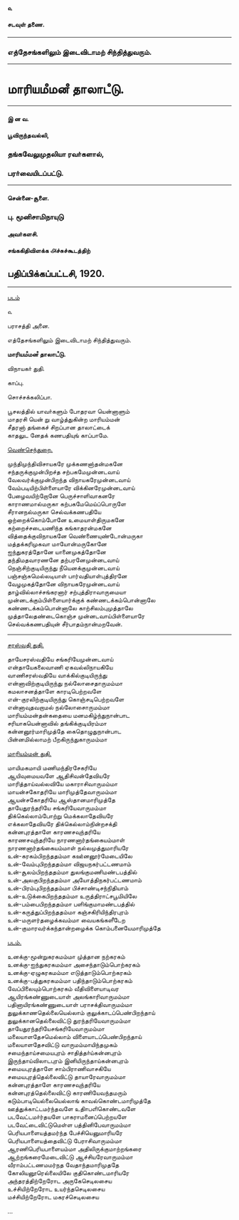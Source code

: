 #### ௳

#### சடவுள்‌ தணை.

---

### எத்தேசங்களிலும்‌ இடைவிடாமற் சிந்‌தித்துவரும்‌‌.

---

# மாரியமஂமனஂ தாலாடஂடு.

---

#### இ ன வ.

#### பூவிருந்தவல்லி,

### தங்கவேலுமுதலியா ரவா்களால்‌,

### பரா்வையிடப்பட்டு.

---

#### சென்னை-சூளை.

### பு. மூனிசாமிநாயுடு

#### அவா்களசி.

#### சங்ககிதிவிளக்க ௮ச்சுச்கூடத்திற்‌

## பதிப்பிக்கப்பட்டசி, 1920.

---

[படம்](https://cdn.solaranamnesis.com/Thangavelumuthaliyar/mariamman/fig001.png)

௳  

பராசத்தி அனை.  

எத்தேசங்களிலும்‌ இடைவிடாமற் சிந்தித்துவரும்.  

**மாரியமஂமனஂ தாலாடஂடு.**  

விநாயகா் துதி.  

காப்பு.  

சொச்சக்கலிப்பா.  

பூசலத்தில்‌ யாவா்களும்‌ போதரவா யென்னாளும்  
மாதரசி யென் று வாழ்த்துகின்ற மாரியம்மன்  
சீதரனா் தங்கைச்‌ சிறப்பான தாலாட்டைக்  
காதலுட னேதக் கணபதியுங் காப்பாமே.

[வெண்செந்துறை.](https://cdn.solaranamnesis.com/Thangavelumuthaliyar/mariamman/fig002.png)

முந்திமுந்திவிசாயகரே முக்கணனா்தன்மகனே  
சந்தருக்குமுன்பிறச்த சற்பகமேமுன்னடவாய்‌  
வேலவர்க்குமுன்பிறந்த விநாயகரேமுன்னடவாய்‌‌  
வேம்படியிற்பிள்ளையாரே விக்கினரேமுன்னடவாய்  
‌பேழைவயிற்றோனே பெருச்சாளிவாகனரே  
காராணமால்மருகா கற்பகமேமெய்ப்பொருளே  
சீரானநல்மருகா செல்வக்கணபதியே  
ஒற்றைக்கொம்போனே உமையாள்‌திருமகனே  
கற்றைச்சடையணிந்த கங்காதரன்மகனே  
வித்தைக்குவிநாயகனே வெண்ணையுண்டோன்மருகா  
மத்தக்கரிமுகவா மாயோன்மருகோனே  
ஐந்துகரத்தோனே யானைமுகத்தோனே  
தந்திமதவாரணனே தற்பரனேமுன்னடவாய்‌  
நெஞ்சிற்குடியிருந்‌து நீயெனக்குமுன்னடவாய்  
பஞ்சஞ்சுமெல்லடியாள்‌ பார்வதியாள்புத்‌திரனே  
வேழமுகத்தோனே விநாயகரேமுன்னடவாய்‌  
தாழ்வில்லாச்சங்கரனார் சற்புத்திராவாருமையா  
முன்னடக்கும்பிள்ளையார்க்குக்‌ கண்ணடக்கம்பொன்னாலே  
கண்ணடக்கம்பொன்னாலே காற்சிலம்புமுத்தாலே  
முத்தாலேதண்டைகொஞ்ச முன்னடவாய்பிள்ளையாரே  
செல்வக்கணபதியுன் சீர்பாதம்நான்மறவேன்.

---

[சரஸ்வதி துதி.](https://cdn.solaranamnesis.com/Thangavelumuthaliyar/mariamman/fig003.png)

தாயேசரஸ்வதியே சங்கரியேமுன்னடவாய்  
என்தாயேகலைவாணி ஏகவல்லிநாயகியே  
வாணிசரஸ்வதியே வாக்கில்குடியிருந்து  
என்னாவிற்குடியிருந்து நல்லோசைதாருமம்மா  
கமலாசனத்தாளே காரடிபெற்றவளே  
என்-குரலிற்குடியிருந்து கொஞ்சடிபெற்றவளே  
என்னாவுதவறாமல் நல்லோசைாருமம்மா  
மாரியம்மன்தன்கதையை மனமகிழ்ந்துநான்பாட  
சரியாகயென்னாவில் தங்கிக்குடியிரம்மா  
கன்னனூர்மாரிமுத்தே கைதொழுதுநான்பாட  
பின்னமில்லாமற் பீறகிருந்துகாருமம்மா  

[மாரியம்மன் துதி.](https://cdn.solaranamnesis.com/Thangavelumuthaliyar/mariamman/fig004.png)

மாயிமகமாயி மணிமந்திரசேகரியே  
ஆயிவுமையவளே ஆதிசிவன்தேவியரே  
மாரித்தாய்வல்லவியே மகாராசிவாருமம்மா  
மாயன்சகோதரியே மாரிமுத்தேவாருமம்மா  
ஆயன்சகோதரியே ஆஸ்தானமாரிமுத்தே  
தாயேதுரந்தரியே சங்கரியேவாருமம்மா  
திக்கெல்லாம்போற்று மெக்கலாதேவியரே  
எக்கலாதேவியரே திக்கெல்லாம்நின்றசக்தி  
கன்னபுரத்தாளே காரணசவுந்தரியே  
காரணசவுந்தரியே நாரணனார்தங்கையம்மாள்  
நாரணனார்தங்கையம்மாள் நல்லமுத்துமாரியரே  
உன்-கரகம்பிறந்ததம்மா கஊ்னனூர்மேடையிலே  
உன்-வேம்புபிறந்ததம்மா விஜயநகர்பட்டணமாம்  
உன்-சூலம்பிறந்ததம்மா துலங்குமணிமண்டபத்தில்  
உன்-அலகுபிறந்ததம்மா அயோத்திநகர்பட்டணமாம்  
உன்-பிரம்புபிறந்ததம்மா பிச்சாண்டிசந்நிதியாம்  
உன்-உடுக்கைபிறந்ததம்மா உருத்திராட்சபூமியிலே  
உன்-பம்பைபிறந்ததம்மா பளிங்குமாமண்டபத்தில்  
உன்-கருத்துப்பிறந்ததம்மா கஞ்சகிரியிந்திரபுரம்  
உன்-மருளர்தழைக்கவம்மா வையகங்களீடேற  
உன்-குமாரவர்க்கந்தான்றழைக்க கொம்பனையேமாரிமுத்தே  

[படம்.](https://cdn.solaranamnesis.com/Thangavelumuthaliyar/mariamman/fig005.png)

உனக்கு-மூன்றுகரகமம்மா மு்த்தான நற்கரகம்  
உனக்கு-ஐந்துகரகமம்மா அசைந்தாடும்பொற்கரகம்  
உனக்கு-ஏழுகரகமம்மா எடுத்தாடும்பொற்கரகம்  
உனக்கு-பத்துகரகமம்மா பதிந்தாடும்பொற்கரகம்  
வேப்பிலையும்பொற்கரகம் வீதிவிளையாடிவர  
ஆயிரங்கண்ணுடையாள் அலங்காரிவாருமம்மா  
பதினாயிரங்கண்ணுடையாள் பராசக்திவாருமம்மா  
துலுக்காணதெல்லையெல்லாம் குலுக்காடப்பெண்பிறந்தாய்  
துலுக்கானதெல்லைவிட்டு துரந்தரியேவாருமம்மா  
தாயேதுரந்தரியேசங்கரியேவாருமம்மா  
மலையாளதேசமெல்லாம் விளையாடப்பெண்பிறந்தாய்  
மலையாளதேசவிட்டு வாருமம்மாயிந்தமுகம்  
சமைந்தாய்சமையபுரம் சாதித்தா்ய்கன்னபுரம்  
இருந்தாய்விலாடபுரம் இனியிருந்தாய்கன்னபுரம்  
சமையபுரத்தாளே சாம்பிராணிவாசகியே  
சமையபுரத்தெல்லைவிட்டு தாயாரேவாருமம்மா  
கன்னபுரத்தாளே காரணசவுந்தரியே  
கன்னபுரத்தெல்லைவிட்டு காரணியேவந்தமரும்  
கடும்பாடியெல்லையெல்லாங் காவல்கொண்டமாரிமுத்தே  
ஊத்துக்காட்டமர்ந்தவளே உதிாபஎிகொண்டவளே  
படவேட்டமா்ர்தயளே பாகராமனைப்பெற்றயளே  
படவேட்டைவிட்டுமெள்ள பத்தினிபேவாருமம்மா  
பெரியபாளையத்தமர்ந்த பேச்சியெனுமாரியரே  
பெரியபாளையத்தைவிட்டு பேராசிவாருமம்மா  
ஆரணிபெரியபாளையம்மா அதிலிருக்குமாற்றங்கரை  
ஆற்றங்கரைமேடைவிட்டு ஆச்சியரேவாருமம்மா  
வீராம்பட்டணமமர்நத வேதாந்தமாரிமுததே  
கோலியனூரெல்லையிலே குதிகொண்டமாரியரே  
அந்தரத்திற்றேரோட அருகேசெடிலசைய  
உச்சியிற்றேரோட உயர்ந்தசெடிலசைய  
மச்சியிற்றேரோட மகரச்செடிலசைய  

...
